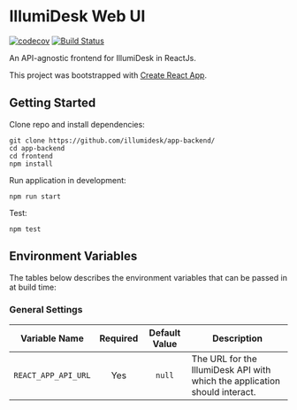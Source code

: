 # IllumiDesk Web UI

[![codecov](https://codecov.io/gh/IllumiDesk/app-backend/branch/master/graph/badge.svg?token=hYg2cWoCkZ)](https://codecov.io/gh/IllumiDesk/app-backend)
[![Build Status](https://travis-ci.com/IllumiDesk/app-backend.svg?token=y3jvxynhJQZHELnDYJdy&branch=master)](https://travis-ci.com/IllumiDesk/app-backend)

An API-agnostic frontend for IllumiDesk in ReactJs.

This project was bootstrapped with [Create React App](https://github.com/facebook/create-react-app).

## Getting Started

Clone repo and install dependencies:

```
git clone https://github.com/illumidesk/app-backend/
cd app-backend
cd frontend
npm install
```

Run application in development:

```
npm run start
```

Test:

```
npm test
```

## Environment Variables

The tables below describes the environment variables that can be passed in at build time:

### General Settings

| Variable Name | Required | Default Value | Description |
| ------------- | :------: | :-----------: | ----------- |
| `REACT_APP_API_URL` | Yes | `null` | The URL for the IllumiDesk API with which the application should interact. |
